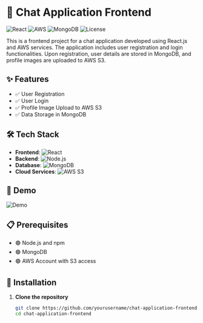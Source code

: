 # 📱 Chat Application Frontend

![React](https://img.shields.io/badge/React-20232A?style=flat&logo=react&logoColor=61DAFB)
![AWS](https://img.shields.io/badge/AWS_S3-232F3E?style=flat&logo=amazon-aws&logoColor=FF9900)
![MongoDB](https://img.shields.io/badge/MongoDB-47A248?style=flat&logo=mongodb&logoColor=white)
![License](https://img.shields.io/badge/license-MIT-green)

This is a frontend project for a chat application developed using React.js and AWS services. The application includes user registration and login functionalities. Upon registration, user details are stored in MongoDB, and profile images are uploaded to AWS S3.

## ✨ Features

- ✅ User Registration
- ✅ User Login
- ✅ Profile Image Upload to AWS S3
- ✅ Data Storage in MongoDB

## 🛠️ Tech Stack

- **Frontend**: ![React](https://img.shields.io/badge/React-20232A?style=flat&logo=react&logoColor=61DAFB)
- **Backend**: ![Node.js](https://img.shields.io/badge/Node.js-43853D?style=flat&logo=node-dot-js&logoColor=white)
- **Database**: ![MongoDB](https://img.shields.io/badge/MongoDB-47A248?style=flat&logo=mongodb&logoColor=white)
- **Cloud Services**: ![AWS S3](https://img.shields.io/badge/AWS_S3-232F3E?style=flat&logo=amazon-aws&logoColor=FF9900)

## 🚀 Demo

![Demo](demo.gif)

## 📋 Prerequisites

- 🟢 Node.js and npm
- 🟢 MongoDB
- 🟢 AWS Account with S3 access

## 🔧 Installation

1. **Clone the repository**
   ```bash
   git clone https://github.com/yourusername/chat-application-frontend.git
   cd chat-application-frontend
